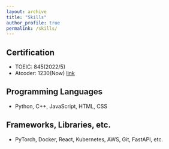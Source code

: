 ```yaml
---
layout: archive
title: "Skills"
author_profile: true
permalink: /skills/
---
```



## Certification
- TOEIC: 845(2022/5)
- Atcoder: 1230(Now) [link](https://atcoder.jp/users/nia_pfgt)

## Programming Languages
- Python, C++, JavaScript, HTML, CSS

## Frameworks, Libraries, etc.
- PyTorch, Docker, React, Kubernetes, AWS, Git, FastAPI, etc.
